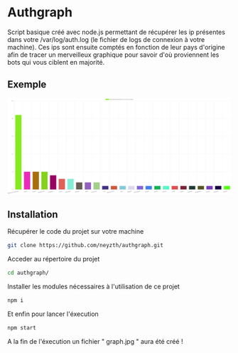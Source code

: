 
# Authgraph
Script basique créé avec node.js permettant de récupérer les ip présentes dans votre /var/log/auth.log (le fichier de logs de connexion à votre machine). Ces ips sont ensuite comptés en fonction de leur pays d'origine afin de tracer un merveilleux graphique pour savoir d'où proviennent les bots qui vous ciblent en majorité.




## Exemple
![This is an image](https://github.com/neyzth/authgraph/blob/main/exemple.jpg)




## Installation

Récupérer le code du projet sur votre machine
```bash
git clone https://github.com/neyzth/authgraph.git
```
Acceder au répertoire du projet
```bash
cd authgraph/
```
Installer les modules nécessaires à l'utilisation de ce projet
```bash
npm i 
```
Et enfin pour lancer l'éxecution 
```bash
npm start
```

A la fin de l'éxecution un fichier " graph.jpg " aura été créé !
